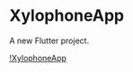 # XylophoneApp

A new Flutter project.

 [!XylophoneApp](https://github.com/alibabakhanlu12/Simple-apps-with-flutter/blob/main/XylophoneApp/photo_2022-03-27_19-29-13.jpg)
